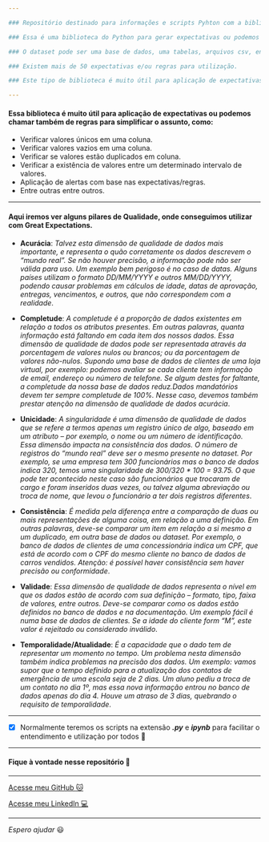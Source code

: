 ```yaml
---

### Repositório destinado para informações e scripts Pyhton com a biblioteca Great Expectations.

### Essa é uma biblioteca do Python para gerar expectativas ou podemos chamar também de regras para simplificar o assunto sobre dataset. 

### O dataset pode ser uma base de dados, uma tabelas, arquivos csv, entre outros.

### Existem mais de 50 expectativas e/ou regras para utilização.

### Este tipo de biblioteca é muito útil para aplicação de expectativas/regras de qualidade.

---
```


#### Essa biblioteca é muito útil para aplicação de expectativas ou podemos chamar também de regras para simplificar o assunto, como: 
  
  - Verificar valores únicos em uma coluna. 
  - Verificar valores vazios em uma coluna.
  - Verificar se valores estão duplicados em coluna.
  - Verificar a existência de valores entre um determinado intervalo de valores.
  - Aplicação de alertas com base nas expectativas/regras.
  - Entre outras entre outros.

---

#### Aqui iremos ver alguns pilares de Qualidade, onde conseguimos utilizar com Great Expectations.

  - **Acurácia**: _Talvez esta dimensão de qualidade de dados mais importante, e representa o quão corretamente os dados descrevem o “mundo real”. Se não houver precisão, a informação pode não ser válida para uso. Um exemplo bem perigoso é no caso de datas. Alguns países utilizam o formato DD/MM/YYYY e outros MM/DD/YYYY, podendo causar problemas em cálculos de idade, datas de aprovação, entregas, vencimentos, e outros, que não correspondem com a realidade_.
  
  - **Completude**: _A completude é a proporção de dados existentes em relação a todos os atributos presentes. Em outras palavras, quanta informação está faltando em cada item dos nossos dados. Essa dimensão de qualidade de dados pode ser representada através da porcentagem de valores nulos ou brancos; ou da porcentagem de valores não-nulos. Supondo uma base de dados de clientes de uma loja virtual, por exemplo: podemos avaliar se cada cliente tem informação de email, endereço ou número de telefone. Se algum destes for faltante, a completude da nossa base de dados reduz.Dados mandatórios devem ter sempre completude de 100%. Nesse caso, devemos também prestar atenção na dimensão de qualidade de dados acurácia_.
  
  - **Unicidade**: _A singularidade é uma dimensão de qualidade de dados que se refere a termos apenas um registro único de algo, baseado em um atributo – por exemplo, o nome ou um número de identificação. Essa dimensão impacta na consistência dos dados. O número de registros do “mundo real” deve ser o mesmo presente no dataset. Por exemplo, se uma empresa tem 300 funcionários mas o banco de dados indica 320, temos uma singularidade de 300/320 * 100 = 93.75. O que pode ter acontecido neste caso são funcionários que trocaram de cargo e foram inseridos duas vezes, ou talvez alguma abreviação ou troca de nome, que levou o funcionário a ter dois registros diferentes_.
  
  - **Consistência**: _É medida pela diferença entre a comparação de duas ou mais representações de alguma coisa, em relação a uma definição. Em outras palavras, deve-se comparar um item em relação a si mesmo a um duplicado, em outra base de dados ou dataset. Por exemplo, o banco de dados de clientes de uma concessionária indica um CPF, que está de acordo com o CPF do mesmo cliente no banco de dados de carros vendidos. Atenção: é possível haver consistência sem haver precisão ou conformidade_.
  
  - **Validade**: _Essa dimensão de qualidade de dados representa o nível em que os dados estão de acordo com sua definição – formato, tipo, faixa de valores, entre outros. Deve-se comparar como os dados estão definidos no banco de dados e na documentação. Um exemplo fácil é numa base de dados de clientes. Se a idade do cliente form “M”, este valor é rejeitado ou considerado inválido_.
  
  - **Temporalidade/Atualidade**: _É a capacidade que o dado tem de representar um momento no tempo. Um problema nesta dimensão também indica problemas na precisão dos dados. Um exemplo: vamos supor que o tempo definido para a atualização dos contatos de emergência de uma escola seja de 2 dias. Um aluno pediu a troca de um contato no dia 1º, mas essa nova informação entrou no banco de dados apenas do dia 4. Houve um atraso de 3 dias, quebrando o requisito de temporalidade_.

---

- [x] Normalmente teremos os scripts na extensão _**.py**_ e _**ipynb**_ para facilitar o entendimento e utilização por todos :vulcan_salute:

---

#### Fique à vontade nesse repositório :vulcan_salute:

---

[Acesse meu GitHub :cat:](https://github.com/Phelipe-Sempreboni)

[Acesse meu LinkedIn :computer:](https://www.linkedin.com/in/luiz-phelipe-utiama-sempreboni-319902169/)

---

_Espero ajudar_ :smiley:
